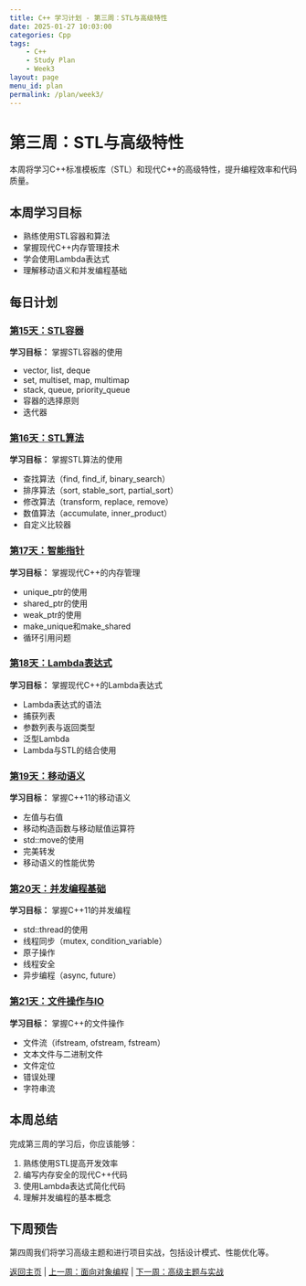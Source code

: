 ```yaml
---
title: C++ 学习计划 - 第三周：STL与高级特性
date: 2025-01-27 10:03:00
categories: Cpp
tags:
    - C++ 
    - Study Plan
    - Week3
layout: page
menu_id: plan
permalink: /plan/week3/
---
```


# 第三周：STL与高级特性

本周将学习C++标准模板库（STL）和现代C++的高级特性，提升编程效率和代码质量。

## 本周学习目标
- 熟练使用STL容器和算法
- 掌握现代C++内存管理技术
- 学会使用Lambda表达式
- 理解移动语义和并发编程基础

## 每日计划

### [第15天：STL容器](/plan/week3/day15/)
**学习目标：** 掌握STL容器的使用
- vector, list, deque
- set, multiset, map, multimap
- stack, queue, priority_queue
- 容器的选择原则
- 迭代器

### [第16天：STL算法](/plan/week3/day16/)
**学习目标：** 掌握STL算法的使用
- 查找算法（find, find_if, binary_search）
- 排序算法（sort, stable_sort, partial_sort）
- 修改算法（transform, replace, remove）
- 数值算法（accumulate, inner_product）
- 自定义比较器

### [第17天：智能指针](/plan/week3/day17/)
**学习目标：** 掌握现代C++的内存管理
- unique_ptr的使用
- shared_ptr的使用
- weak_ptr的使用
- make_unique和make_shared
- 循环引用问题

### [第18天：Lambda表达式](/plan/week3/day18/)
**学习目标：** 掌握现代C++的Lambda表达式
- Lambda表达式的语法
- 捕获列表
- 参数列表与返回类型
- 泛型Lambda
- Lambda与STL的结合使用

### [第19天：移动语义](/plan/week3/day19/)
**学习目标：** 掌握C++11的移动语义
- 左值与右值
- 移动构造函数与移动赋值运算符
- std::move的使用
- 完美转发
- 移动语义的性能优势

### [第20天：并发编程基础](/plan/week3/day20/)
**学习目标：** 掌握C++11的并发编程
- std::thread的使用
- 线程同步（mutex, condition_variable）
- 原子操作
- 线程安全
- 异步编程（async, future）

### [第21天：文件操作与IO](/plan/week3/day21/)
**学习目标：** 掌握C++的文件操作
- 文件流（ifstream, ofstream, fstream）
- 文本文件与二进制文件
- 文件定位
- 错误处理
- 字符串流

## 本周总结
完成第三周的学习后，你应该能够：
1. 熟练使用STL提高开发效率
2. 编写内存安全的现代C++代码
3. 使用Lambda表达式简化代码
4. 理解并发编程的基本概念

## 下周预告
第四周我们将学习高级主题和进行项目实战，包括设计模式、性能优化等。

[返回主页](/plan/) | [上一周：面向对象编程](/plan/week2/) | [下一周：高级主题与实战](/plan/week4/)
